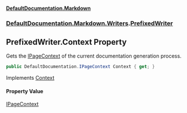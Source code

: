 #### [DefaultDocumentation\.Markdown](../../../../index.md 'index')
### [DefaultDocumentation\.Markdown\.Writers](../../../../index.md#DefaultDocumentation.Markdown.Writers 'DefaultDocumentation\.Markdown\.Writers').[PrefixedWriter](index.md 'DefaultDocumentation\.Markdown\.Writers\.PrefixedWriter')

## PrefixedWriter\.Context Property

Gets the [IPageContext](https://github.com/Doraku/DefaultDocumentation/blob/master/documentation/api/DefaultDocumentation/IPageContext/index.md 'DefaultDocumentation\.IPageContext') of the current documentation generation process\.

```csharp
public DefaultDocumentation.IPageContext Context { get; }
```

Implements [Context](https://github.com/Doraku/DefaultDocumentation/blob/master/documentation/api/DefaultDocumentation/Api/IWriter/Context.md 'DefaultDocumentation\.Api\.IWriter\.Context')

#### Property Value
[IPageContext](https://github.com/Doraku/DefaultDocumentation/blob/master/documentation/api/DefaultDocumentation/IPageContext/index.md 'DefaultDocumentation\.IPageContext')